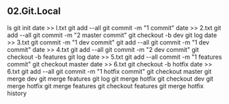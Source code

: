 ## 02.Git.Local
ls
git init
date >> l.txt
git add --all
git commit -m "1 commit"
date >> 2.txt
git add --all
git commit -m "2 master commit"
git checkout -b dev
git log
date >> 3.txt
git commit -m "1 dev commit"
git add --all
git commit -m "1 dev commit"
date >> 4.txt
git add --all
git commit -m "2 dev commit"
git checkout -b features
git log
date >> 5.txt
git add --all
commit -m "1 features commit"
git checkout master
date >> 6.txt
git checkout -b hotfix
date >> 6.txt
git add --all
git commit -m "1 hotfix commit"
git checkout master
git merge dev
git merge features
git log
git merge hotfix
git checkout dev
git merge hotfix
git merge features
git checkout features
git merge hotfix
history
